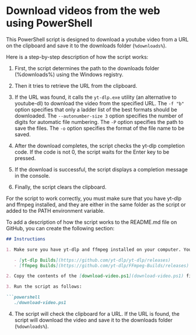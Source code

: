 # Download videos from the web using PowerShell

This PowerShell script is designed to download a youtube video from a URL on the clipboard and save it to the downloads folder (``%downloads%``). 

Here is a step-by-step description of how the script works:


1. First, the script determines the path to the downloads folder (%downloads%) using the Windows registry.

2. Then it tries to retrieve the URL from the clipboard.

3. If the URL was found, it calls the `yt-dlp.exe` utility (an alternative to youtube-dl) to download the video from the specified URL. The `-f "b"` option specifies that only a ladder list of the best formats should be downloaded. The `--autonumber-size 3` option specifies the number of digits for automatic file numbering. The `-P` option specifies the path to save the files. The `-o` option specifies the format of the file name to be saved.

4. After the download completes, the script checks the yt-dlp completion code. If the code is not 0, the script waits for the Enter key to be pressed.

5. If the download is successful, the script displays a completion message in the console.

6. Finally, the script clears the clipboard.

For the script to work correctly, you must make sure that you have yt-dlp and ffmpeg installed, and they are either in the same folder as the script or added to the PATH environment variable.

To add a description of how the script works to the README.md file on GitHub, you can create the following section:

```markdown
## Instructions

1. Make sure you have yt-dlp and ffmpeg installed on your computer. You can download them from the official websites:

   - [yt-dlp Builds](https://github.com/yt-dlp/yt-dlp/releases)
   - [ffmpeg Builds](https://github.com/yt-dlp/FFmpeg-Builds/releases)

2. Copy the contents of the [download-video.ps1](download-video.ps1) file to your computer.

3. Run the script as follows:

```powershell
   ./download-video.ps1
```
4. The script will check the clipboard for a URL. If the URL is found, the script will download the video and save it to the downloads folder (``%downloads%``).


